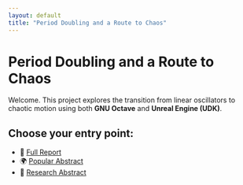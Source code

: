 ```yaml
---
layout: default
title: "Period Doubling and a Route to Chaos"
---
```


# Period Doubling and a Route to Chaos  

Welcome. This project explores the transition from linear oscillators to chaotic motion using both **GNU Octave** and **Unreal Engine (UDK)**.  

## Choose your entry point:  
- 📘 [Full Report](./_posts/2025-09-26-period-doubling-writeup.md)  
- 🌍 [Popular Abstract](./_posts/2025-09-26-period-doubling-summary-popular.md)  
- 📑 [Research Abstract](./_posts/2025-09-26-period-doubling-summary-research.md)  
